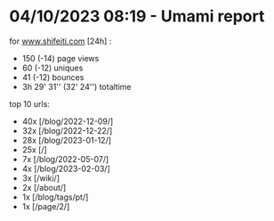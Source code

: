 # 04/10/2023 08:19 - Umami report
for www.shifeiti.com [24h] :

 - 150 (-14) page views
 - 60 (-12) uniques
 - 41 (-12) bounces
 - 3h 29' 31'' (32' 24'') totaltime


top 10 urls:
 - 40x [/blog/2022-12-09/]
 - 32x [/blog/2022-12-22/]
 - 28x [/blog/2023-01-12/]
 - 25x [/]
 - 7x [/blog/2022-05-07/]
 - 4x [/blog/2023-02-03/]
 - 3x [/wiki/]
 - 2x [/about/]
 - 1x [/blog/tags/pt/]
 - 1x [/page/2/]


